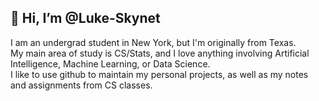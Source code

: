 👋 Hi, I’m @Luke-Skynet
-
I am an undergrad student in New York, but I'm originally from Texas.   
My main area of study is CS/Stats, and I love anything involving Artificial Intelligence, Machine Learning, or Data Science.  
I like to use github to maintain my personal projects, as well as my notes and assignments from CS classes.

<!---
Luke-Skynet/Luke-Skynet is a ✨ special ✨ repository because its `README.md` (this file) appears on your GitHub profile.
You can click the Preview link to take a look at your changes.
--->

